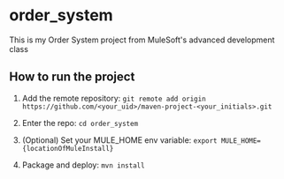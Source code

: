 # order_system

This is my Order System project from MuleSoft's advanced development class

## How to run the project

1. Add the remote repository: 
    `git remote add origin https://github.com/<your_uid>/maven-project-<your_initials>.git`

2. Enter the repo: `cd order_system`

3. (Optional) Set your MULE_HOME env variable: `export MULE_HOME={locationOfMuleInstall}`

4. Package and deploy: `mvn install`
